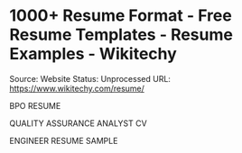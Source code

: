# 1000+ Resume Format - Free Resume Templates - Resume Examples - Wikitechy

Source: Website
Status: Unprocessed
URL: https://www.wikitechy.com/resume/

BPO RESUME

QUALITY ASSURANCE ANALYST CV

ENGINEER RESUME SAMPLE